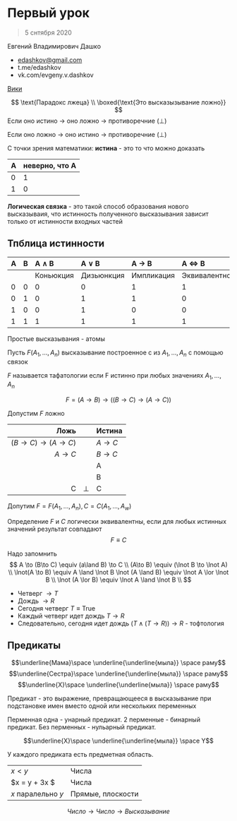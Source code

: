 # Первый урок
> 5 снтября 2020

Евгений Владимирович Дашко
- edashkov@gmail.com
- t.me/edashkov
- vk.com/evgeny.v.dashkov

[Вики](wiki.cs.hse.ru)

$$
\text{Парадокс лжеца} \\ \boxed{\text{Это высказызывание ложно}}
$$
Если оно истино $\to$ оно ложно $\to$ противоречние ($\perp$)

Если оно ложно $\to$ оно истино $\to$ противоречние ($\perp$)

С точки зрения математики: **истина** - это то что можно доказать

| А  | неверно, что А |
|:---|:---------------|
| 0  | 1              |
| 1  | 0              |


**Логическая связка** - это такой способ образования нового высказываия, что истинность полученного высказывания зависит только от истинности входных частей

## Тпблица истинности

| A  | B  | A $\land$ B | A $\lor$ B | A $\to$ B  | A $\iff$ B      | $\neg$ A  |
|:---|:---|:------------|:-----------|:-----------|:----------------|:----------|
|    |    | Коньюкция   | Дизьюнкция | Импликация | Эквивалентность | Отрицание |
| 0  | 0  | 0           | 0          | 1          | 1               | 1         |
| 0  | 1  | 0           | 1          | 1          | 0               | 1         |
| 1  | 0  | 0           | 1          | 0          | 0               | 0         |
| 1  | 1  | 1           | 1          | 1          | 1               | 0         |

Простые высказывания - атомы

Пусть $F(A_1, \dots, A_n)$ высказывание построенное с из $A_1, \dots, A_n$ c помощью связок

$F$ называется тафатологии если F истинно при любых значениях $A_1, \dots, A_n$

$$
F = (A\to B)\to((B\to C)\to(A\to C))
$$

Допустим $F$ ложно

| Ложь                   |         | Истина   |
|-----------------------:|---------|:---------|
| $(B\to C)\to (A\to C)$ |         | $A\to C$ |
| $A\to C$               |         | $B\to C$ |
|                        |         | A        |
|                        |         | B        |
| C                      | $\perp$ | C        |

Допутим $F = F(A_1, \dots, A_n), C = C(A_1, \dots, A_w)$

Определение $F$ и $С$ логически эквивалентны, если для любых истинных значений результат совпадают
$$
F \equiv C
$$

Надо запомнить
$$
A \to (B\to C) \equiv (a\land B) \to C \\
(A\to B) \equiv (\lnot B \to \lnot A) \\
\lnot(A \to B) \equiv A \land \lnot B
\lnot (A \land B) \equiv \lnot A \lor \lnot B \\
\lnot (A \lor B) \equiv \lnot A \land \lnot B \\
$$

- Четверг $\to T$
- Дождь $\to R$
- Сегодня четверг $T \equiv \text{True}$
- Каждый четверг идет дождь $T \to R$
- Следовательно, сегодня идет дождь $(T \land (T \to R)) \to R$ - тофтология

## Предикаты
$$\underline{Мама}\space \underline{\underline{мыла}} \space раму$$
$$\underline{Сестра}\space \underline{\underline{мыла}} \space раму$$
$$\underline{X}\space \underline{\underline{мыла}} \space раму$$

Предикат - это выражение, превращающееся в высказывание при подстановке имен вместо одной или нескольких переменных

Перменная одна - унарный предикат. 2 перменные - бинарный предикат. Без перменных - нульарный предикат.

$$\underline{X}\space \underline{\underline{мыла}} \space Y$$

У каждого предиката есть предметная область.

|                    |                   |
|--------------------|-------------------|
| $x < y$            | Числа             |
| $x = y + 3x $      | Числа             |
| $x$ паралельно $y$ | Прямые, плоскости |


$$ Число \to Число \to Высказывание $$

